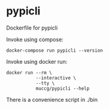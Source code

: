 pypicli
=======

Dockerfile for pypicli

Invoke using compose:

```
docker-compose run pypicli --version
```

Invoke using docker run:

```
docker run --rm \
           --interactive \
           --tty \
           muccg/pypicli --help
```

There is a convenience script in ./bin
